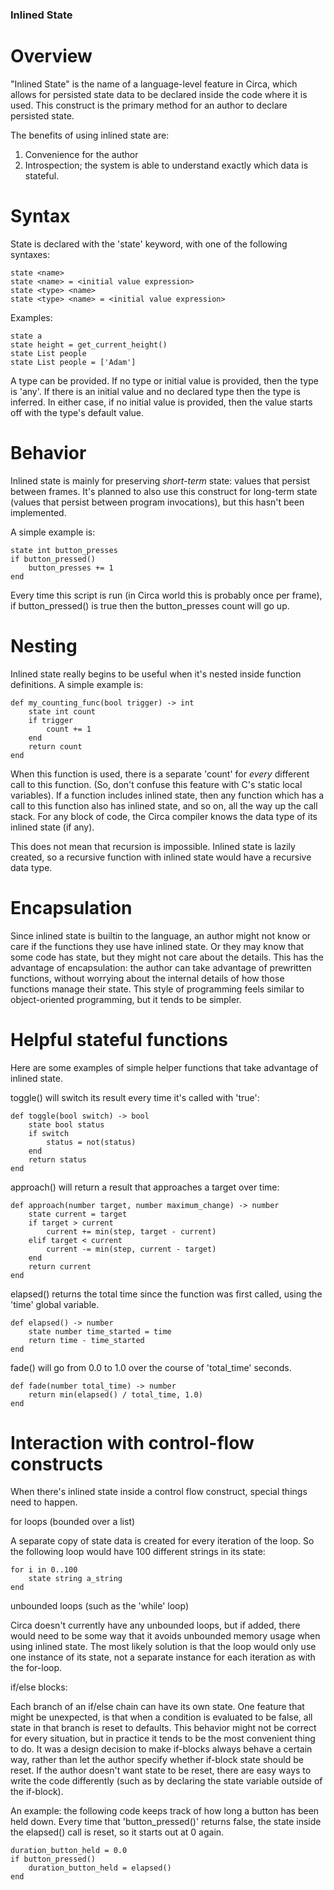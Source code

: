 
### Inlined State ###

# Overview #

"Inlined State" is the name of a language-level feature in Circa, which allows for persisted state
data to be declared inside the code where it is used. This construct is the primary method for
an author to declare persisted state.

The benefits of using inlined state are:

1) Convenience for the author
2) Introspection; the system is able to understand exactly which data is stateful.

# Syntax #

State is declared with the 'state' keyword, with one of the following syntaxes:

    state <name>
    state <name> = <initial value expression>
    state <type> <name>
    state <type> <name> = <initial value expression>

Examples:

    state a
    state height = get_current_height()
    state List people
    state List people = ['Adam']

A type can be provided. If no type or initial value is provided, then the type is 'any'. If there
is an initial value and no declared type then the type is inferred. In either case, if no initial
value is provided, then the value starts off with the type's default value.

# Behavior #

Inlined state is mainly for preserving *short-term* state: values that persist between
frames. It's planned to also use this construct for long-term state (values that persist
between program invocations), but this hasn't been implemented.

A simple example is:

    state int button_presses
    if button_pressed()
        button_presses += 1
    end

Every time this script is run (in Circa world this is probably once per frame), if button_pressed() is true then the button_presses count will go up.

# Nesting #

Inlined state really begins to be useful when it's nested inside function definitions. A simple
example is:

    def my_counting_func(bool trigger) -> int
        state int count
        if trigger
            count += 1
        end
        return count
    end

When this function is used, there is a separate 'count' for *every* different call to this function.
(So, don't confuse this feature with C's static local variables). If a function includes inlined
state, then any function which has a call to this function also has inlined state, and so on,
all the way up the call stack. For any block of code, the Circa compiler knows the data type of its inlined state (if any).

This does not mean that recursion is impossible. Inlined state is lazily created, so a recursive
function with inlined state would have a recursive data type.

# Encapsulation #

Since inlined state is builtin to the language, an author might not know or care if the functions
they use have inlined state. Or they may know that some code has state, but they
might not care about the details. This has the advantage of encapsulation: the author can take
advantage of prewritten functions, without worrying about the internal details of how those
functions manage their state. This style of programming feels similar to object-oriented
programming, but it tends to be simpler.

# Helpful stateful functions #

Here are some examples of simple helper functions that take advantage of inlined state.

toggle() will switch its result every time it's called with 'true':

    def toggle(bool switch) -> bool
        state bool status
        if switch
            status = not(status)
        end
        return status
    end

approach() will return a result that approaches a target over time:

    def approach(number target, number maximum_change) -> number
        state current = target
        if target > current
            current += min(step, target - current)
        elif target < current
            current -= min(step, current - target)
        end
        return current
    end

elapsed() returns the total time since the function was first called, using the 'time'
global variable.

    def elapsed() -> number
        state number time_started = time
        return time - time_started
    end

fade() will go from 0.0 to 1.0 over the course of 'total_time' seconds.

    def fade(number total_time) -> number
        return min(elapsed() / total_time, 1.0)
    end

# Interaction with control-flow constructs #

When there's inlined state inside a control flow construct, special things need to happen.

for loops (bounded over a list)

A separate copy of state data is created for every iteration of the loop.
So the following loop would have 100 different strings in its state:

    for i in 0..100
        state string a_string
    end

unbounded loops (such as the 'while' loop)

Circa doesn't currently have any unbounded loops, but if added, there would need to be
some way that it avoids unbounded memory usage when using inlined state. The most
likely solution is that the loop would only use one instance of its state, not a
separate instance for each iteration as with the for-loop.

if/else blocks:

Each branch of an if/else chain can have its own state. One feature that might be unexpected,
is that when a condition is evaluated to be
false, all state in that branch is reset to defaults. This behavior might not be correct
for every situation, but in practice it tends to be the most convenient thing to do. It was
a design decision to make if-blocks always behave a certain way, rather than let the author specify
whether if-block state should be reset. If the author doesn't want state to be reset, there
are easy ways to write the code differently (such as by declaring the state variable outside
of the if-block).

An example: the following code keeps track of how long a button has been held down. Every time
that 'button_pressed()' returns false, the state inside the elapsed() call is reset, so it
starts out at 0 again.

    duration_button_held = 0.0
    if button_pressed()
        duration_button_held = elapsed()
    end
